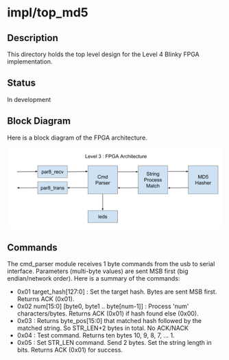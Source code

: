 # impl/top_md5

## Description

This directory holds the top level design for the Level 4 Blinky
FPGA implementation.

## Status

In development


## Block Diagram

Here is a block diagram of the FPGA architecture.

![FPGA_Architecture](images/MiniWheat_FPGA_Architecture.png)

## Commands

The cmd_parser module receives 1 byte commands from the
usb to serial interface.  Parameters (multi-byte values) are sent MSB first 
(big endian/network order).
Here is a summary of the commands:

* 0x01 target_hash[127:0] : Set the target hash.  Bytes are sent MSB first. Returns ACK (0x01).
* 0x02 num[15:0] [byte0, byte1 .. byte[num-1]] : Process 'num' characters/bytes. Returns ACK (0x01) if
  hash found else (0x00).
* 0x03 : Returns byte_pos[15:0] that matched hash followed by the matched string. So STR_LEN+2 bytes in total. No ACK/NACK
* 0x04 : Test command.  Returns ten bytes 10, 9, 8, 7, ... 1.
* 0x05 : Set STR_LEN command.  Send 2 bytes.  Set the string length in bits.
Returns ACK (0x01) for success.



